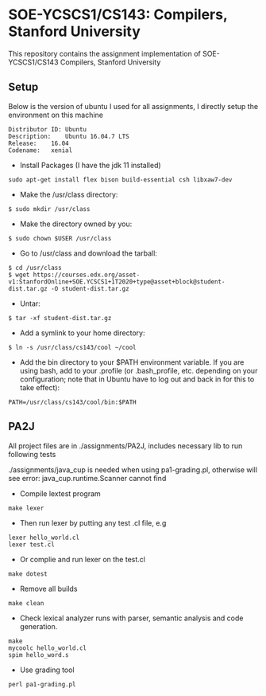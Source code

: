 # SOE-YCSCS1/CS143: Compilers, Stanford University
This repository contains the assignment implementation of SOE-YCSCS1/CS143 Compilers, Stanford University
## Setup
Below is the version of ubuntu I used for all assignments, I directly setup the environment on this machine
```
Distributor ID:	Ubuntu
Description:	Ubuntu 16.04.7 LTS
Release:	16.04
Codename:	xenial
```
+ Install Packages (I have the jdk 11 installed)
```
sudo apt-get install flex bison build-essential csh libxaw7-dev
```
+ Make the /usr/class directory:
```
$ sudo mkdir /usr/class
```
+ Make the directory owned by you:
```
$ sudo chown $USER /usr/class
```
+ Go to /usr/class and download the tarball:
```
$ cd /usr/class
$ wget https://courses.edx.org/asset-v1:StanfordOnline+SOE.YCSCS1+1T2020+type@asset+block@student-dist.tar.gz -O student-dist.tar.gz
```
+ Untar:
```
$ tar -xf student-dist.tar.gz
```
+ Add a symlink to your home directory:
```
$ ln -s /usr/class/cs143/cool ~/cool
```
+ Add the bin directory to your $PATH environment variable. If you are using bash, add to your .profile (or .bash_profile, etc. depending on your configuration; note that in Ubuntu have to log out and back in for this to take effect):
```
PATH=/usr/class/cs143/cool/bin:$PATH
```

## PA2J
All project files are in ./assignments/PA2J, includes necessary lib to run following tests

./assignments/java_cup is needed when using pa1-grading.pl, otherwise will see error: java_cup.runtime.Scanner cannot find
+ Compile lextest program
```
make lexer
```
+ Then run lexer by putting any test .cl file, e.g
```
lexer hello_world.cl
lexer test.cl
```
+ Or complie and run lexer on the test.cl
```
make dotest
```
+ Remove all builds
```
make clean
```
+ Check lexical analyzer runs with parser, semantic analysis and code generation.
```
make
mycoolc hello_world.cl
spim hello_word.s
```
+ Use grading tool
```
perl pa1-grading.pl
```